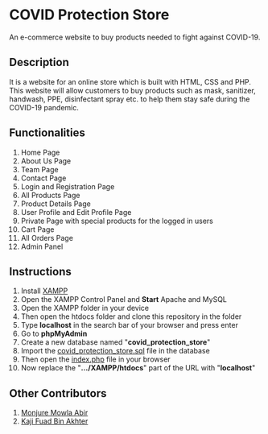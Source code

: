 # COVID Protection Store

An e-commerce website to buy products needed to fight against COVID-19. 

## Description

It is a website for an online store which is built with HTML, CSS and PHP. This website will allow customers to buy products such as mask, sanitizer, handwash, PPE, disinfectant spray etc. to help them stay safe during the COVID-19 pandemic. 

## Functionalities

   1. Home Page
   2. About Us Page
   3. Team Page
   4. Contact Page
   5. Login and Registration Page
   6. All Products Page
   7. Product Details Page
   8. User Profile and Edit Profile Page
   9. Private Page with special products for the logged in users
   10. Cart Page
   11. All Orders Page
   12. Admin Panel

## Instructions

   1. Install [XAMPP](https://www.apachefriends.org/download.html)
   2. Open the XAMPP Control Panel and **Start** Apache and MySQL
   3. Open the XAMPP folder in your device
   4. Then open the htdocs folder and clone this repository in the folder 
   5. Type **localhost** in the search bar of your browser and press enter
   6. Go to **phpMyAdmin**
   7. Create a new database named "**covid_protection_store**"
   8. Import the [covid_protection_store.sql](https://github.com/Nawrin14/Covid-Protection-Store/blob/master/covid_protection_store.sql) file in the database
   9. Then open the [index.php](https://github.com/Nawrin14/COVID-Protection-Store/blob/main/index.php) file in your browser
   10. Now replace the "**.../XAMPP/htdocs**" part of the URL with "**localhost**"

## Other Contributors

   1. [Monjure Mowla Abir](https://github.com/abir2727) <br>
   2. [Kaji Fuad Bin Akhter](https://github.com/FuadBinAkhter) <br>

